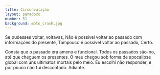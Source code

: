 ```yaml
---
title: Circunvalação
layout: paradoxo
number: 51
background: moto_crash.jpg
---
```


Se pudesses voltar, voltavas, Não é possível voltar ao passado com informações do presente, Tampouco é possível voltar ao passado, Certo.

Consta que o passado era ameno e funcional. Todos os passados são-no, até que cheguem os presentes. O meu chegou sob forma de apocalipse global com uns ultimatos mortais pelo meio. Eu escolhi não responder, e por pouco não fui descontado. Adiante.
